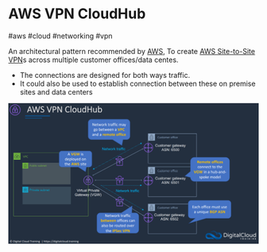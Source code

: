 # AWS VPN CloudHub
#aws #cloud #networking #vpn 

An architectural pattern recommended by [AWS](Cloud%20Computing/AWS/AWS.md), To create [AWS Site-to-Site VPN](Cloud%20Computing/AWS/Networking/AWS%20Site-to-Site%20VPN.md)s across multiple customer offices/data centes.

- The connections are designed for both ways traffic.
- It could also be used to establish connection between these on premise sites and data centers


![](Attachments/Pasted%20image%2020230311213205.png)